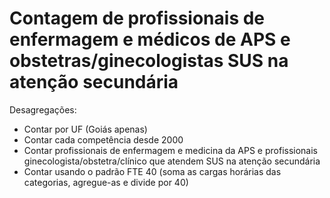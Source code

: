 # Contagem de profissionais de enfermagem e médicos de APS e obstetras/ginecologistas SUS na atenção secundária

Desagregações: 
- Contar por UF (Goiás apenas) 
- Contar cada competência desde 2000 
- Contar profissionais de enfermagem e medicina da APS e profissionais ginecologista/obstetra/clínico que atendem SUS na atenção secundária
- Contar usando o padrão FTE 40 (soma as cargas horárias das categorias, agregue-as e divide por 40)